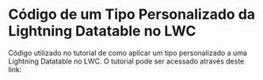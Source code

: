 # Código de um Tipo Personalizado da Lightning Datatable no LWC

Código utilizado no tutorial de como aplicar um tipo personalizado a uma Lightning Datatable no LWC. O tutorial pode ser acessado através deste link:
